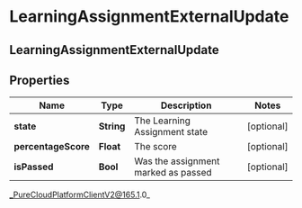 # LearningAssignmentExternalUpdate

## LearningAssignmentExternalUpdate

## Properties

|Name | Type | Description | Notes|
|------------ | ------------- | ------------- | -------------|
| **state** | **String** | The Learning Assignment state | [optional] |
| **percentageScore** | **Float** | The score | [optional] |
| **isPassed** | **Bool** | Was the assignment marked as passed | [optional] |



_PureCloudPlatformClientV2@165.1.0_

